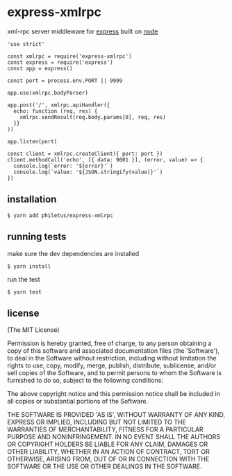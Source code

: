 # express-xmlrpc

  xml-rpc server middleware for [express](http://expressjs.com/)
  built on [node](http://nodejs.org)

    'use strict'

    const xmlrpc = require('express-xmlrpc')
    const express = require('express')
    const app = express()

    const port = process.env.PORT || 9999

    app.use(xmlrpc.bodyParser)

    app.post('/', xmlrpc.apiHandler({
      echo: function (req, res) {
        xmlrpc.sendResult(req.body.params[0], req, res)
      }}
    ))

    app.listen(port)

    const client = xmlrpc.createClient({ port: port })
    client.methodCall('echo', [{ data: 9001 }], (error, value) => {
      console.log(`error: '${error}'`)
      console.log(`value: '${JSON.stringify(value)}'`)
    })


## installation

    $ yarn add philetus/express-xmlrpc

## running tests

make sure the dev dependencies are installed

    $ yarn install

run the test

    $ yarn test

## license

(The MIT License)

Permission is hereby granted, free of charge, to any person obtaining
a copy of this software and associated documentation files (the
'Software'), to deal in the Software without restriction, including
without limitation the rights to use, copy, modify, merge, publish,
distribute, sublicense, and/or sell copies of the Software, and to
permit persons to whom the Software is furnished to do so, subject to
the following conditions:

The above copyright notice and this permission notice shall be
included in all copies or substantial portions of the Software.

THE SOFTWARE IS PROVIDED 'AS IS', WITHOUT WARRANTY OF ANY KIND,
EXPRESS OR IMPLIED, INCLUDING BUT NOT LIMITED TO THE WARRANTIES OF
MERCHANTABILITY, FITNESS FOR A PARTICULAR PURPOSE AND NONINFRINGEMENT.
IN NO EVENT SHALL THE AUTHORS OR COPYRIGHT HOLDERS BE LIABLE FOR ANY
CLAIM, DAMAGES OR OTHER LIABILITY, WHETHER IN AN ACTION OF CONTRACT,
TORT OR OTHERWISE, ARISING FROM, OUT OF OR IN CONNECTION WITH THE
SOFTWARE OR THE USE OR OTHER DEALINGS IN THE SOFTWARE.
